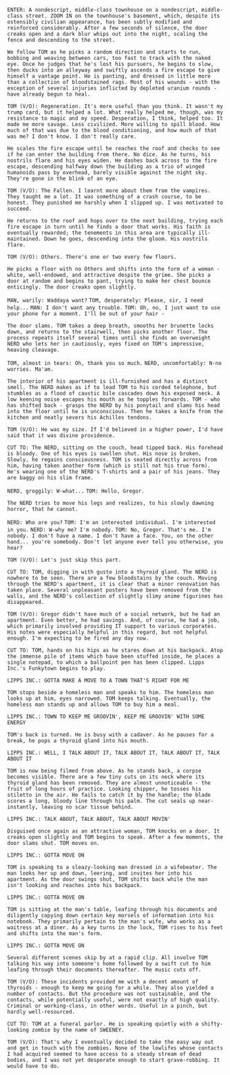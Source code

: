 `ENTER: A nondescript, middle-class townhouse on a nondescript, middle-class street. ZOOM IN on the townhouse's basement, which, despite its ostensibly civilian appearance, has been subtly modified and reinforced considerably. After a few seconds of silence, the door creaks open and a dark blur whips out into the night, scaling the fence and descending to the street.`

`We follow TOM as he picks a random direction and starts to run, bobbing and weaving between cars, too fast to track with the naked eye. Once he judges that he's lost his pursuers, he begins to slow, then ducks into an alleyway and swiftly ascends a fire escape to give himself a vantage point. He is panting, and dressed in little more than a collection of bloodstained rags. Most of his wounds - with the exception of several injuries inflicted by depleted uranium rounds - have already begun to heal.`

`TOM (V/O): Regeneration. It's more useful than you think. It wasn't my trump card, but it helped a lot. What really helped me, though, was my resistance to magic and my speed. Desperation, I think, helped too. It made me more savage. Less civilized. More willing to spill blood. How much of that was due to the blood conditioning, and how much of that was me? I don't know. I don't really care.`

`He scales the fire escape until he reaches the roof and checks to see if he can enter the building from there. No dice. As he turns, his nostrils flare and his eyes widen. He dashes back across to the fire escape, descending halfway down the building as a trio of winged humanoids pass by overhead, barely visible against the night sky. They're gone in the blink of an eye.`

`TOM (V/O): The Fallen. I learnt more about them from the vampires. They taught me a lot. It was something of a crash course, to be honest. They punished me harshly when I slipped up. I was motivated to succeed.`

`He returns to the roof and hops over to the next building, trying each fire escape in turn until he finds a door that works. His faith is eventually rewarded; the tenements in this area are typically ill-maintained. Down he goes, descending into the gloom. His nostrils flare.`

`TOM (V/O): Others. There's one or two every few floors.`

`He picks a floor with no Others and shifts into the form of a woman - white, well-endowed, and attractive despite the grime. She picks a door at random and begins to pant, trying to make her chest bounce enticingly. The door creaks open slightly.`

`MAN, warily: Waddaya want?`
`TOM, desperately: Please, sir, I need help...`
`MAN: I don't want any trouble.`
`TOM: Oh, no, I just want to use your phone for a moment. I'll be out of your hair -`

`The door slams. TOM takes a deep breath, smooths her brunette locks down, and returns to the stairwell, then picks another floor. The process repeats itself several times until she finds an overweight NERD who lets her in cautiously, eyes fixed on TOM's impressive, heaving cleavage.`

`TOM, almost in tears: Oh, thank you so much.`
`NERD, uncomfortably: N-no worries. Ma'am.`

`The interior of his apartment is ill-furnished and has a distinct smell. The NERD makes as if to lead TOM to his corded telephone, but stumbles as a flood of caustic bile cascades down his exposed neck. A low keening noise escapes his mouth as he topples forwards. TOM - who has shifted back - grasps the NERD by his ponytail and slams his head into the floor until he is unconscious. Then he takes a knife from the kitchen and neatly severs his Achilles tendons.`

`TOM (V/O): He was my size. If I'd believed in a higher power, I'd have said that it was divine providence.`

`CUT TO: The NERD, sitting on the couch, head tipped back. His forehead is bloody. One of his eyes is swollen shut. His nose is broken. Slowly, he regains consciousness. TOM is seated directly across from him, having taken another form (which is still not his true form). He's wearing one of the NERD's T-shirts and a pair of his jeans. They are baggy on his slim frame.`

`NERD, groggily: W-what...`
`TOM: Hello, Gregor.`

`The NERD tries to move his legs and realizes, to his slowly dawning horror, that he cannot.`

`NERD: Who are you?`
`TOM: I'm an interested individual. I'm interested in you.`
`NERD: W-why me? I'm nobody.`
`TOM: No, Gregor. That's me. I'm nobody. I don't have a name. I don't have a face. You, on the other hand... you're somebody. Don't let anyone ever tell you otherwise, you hear?`

`TOM (V/O): Let's just skip this part.`

`CUT TO: TOM, digging in with gusto into a thyroid gland. The NERD is nowhere to be seen. There are a few bloodstains by the couch. Moving through the NERD's apartment, it is clear that a minor renovation has taken place. Several unpleasant posters have been removed from the walls, and the NERD's collection of slightly slimy anime figurines has disappeared.`

`TOM (V/O): Gregor didn't have much of a social network, but he had an apartment. Even better, he had savings. And, of course, he had a job, which primarily involved providing IT support to various corporates. His notes were especially helpful in this regard, but not helpful enough. I'm expecting to be fired any day now.`

`CUT TO: TOM, hands on his hips as he stares down at his backpack. Atop the immense pile of items which have been stuffed inside, he places a single notepad, to which a ballpoint pen has been clipped. Lipps Inc.'s Funkytown begins to play.`

`LIPPS INC.: GOTTA MAKE A MOVE TO A TOWN THAT'S RIGHT FOR ME`

`TOM stops beside a homeless man and speaks to him. The homeless man looks up at him, eyes narrowed. TOM keeps talking. Eventually, the homeless man stands up and allows TOM to buy him a meal.`

`LIPPS INC.: TOWN TO KEEP ME GROOVIN', KEEP ME GROOVIN' WITH SOME ENERGY`

`TOM's back is turned. He is busy with a cadaver. As he pauses for a break, he pops a thyroid gland into his mouth.`

`LIPPS INC.: WELL, I TALK ABOUT IT, TALK ABOUT IT, TALK ABOUT IT, TALK ABOUT IT`

`TOM is now being filmed from above. As he stands back, a corpse becomes visible. There are a few tiny cuts on its neck where its thyroid gland has been removed. They are almost unnoticeable - the fruit of long hours of practice. Looking chipper, he tosses his stiletto in the air. He fails to catch it by the handle; the blade scores a long, bloody line through his palm. The cut seals up near-instantly, leaving no scar tissue behind.`

`LIPPS INC.: TALK ABOUT, TALK ABOUT, TALK ABOUT MOVIN'`

`Disguised once again as an attractive woman, TOM knocks on a door. It creaks open slightly and TOM begins to speak. After a few moments, the door slams shut. TOM moves on.`

`LIPPS INC.: GOTTA MOVE ON`

`TOM is speaking to a sleazy-looking man dressed in a wifebeater. The man looks her up and down, leering, and invites her into his apartment. As the door swings shut, TOM shifts back while the man isn't looking and reaches into his backpack.`

`LIPPS INC.: GOTTA MOVE ON`

`TOM is sitting at the man's table, leafing through his documents and diligently copying down certain key morsels of information into his notebook. They primarily pertain to the man's wife, who works as a waitress at a diner. As a key turns in the lock, TOM rises to his feet and shifts into the man's form.`

`LIPPS INC.: GOTTA MOVE ON`

`Several different scenes skip by at a rapid clip. All involve TOM talking his way into someone's home followed by a swift cut to him leafing through their documents thereafter. The music cuts off.`

`TOM (V/O): These incidents provided me with a decent amount of thyroids - enough to keep me going for a while. They also yielded a number of contacts. But the procedure was not sustainable, and the contacts, while potentially useful, were not exactly of high quality. Criminal or working-class, in other words. Useful in a pinch, but hardly well-resourced.`

`CUT TO: TOM at a funeral parlor. He is speaking quietly with a shifty-looking zombie by the name of SWEENEY.`

`TOM (V/O): That's why I eventually decided to take the easy way out and get in touch with the zombies. None of the lowlifes whose contacts I had acquired seemed to have access to a steady stream of dead bodies, and I was not yet desperate enough to start grave-robbing. It would have to do.`